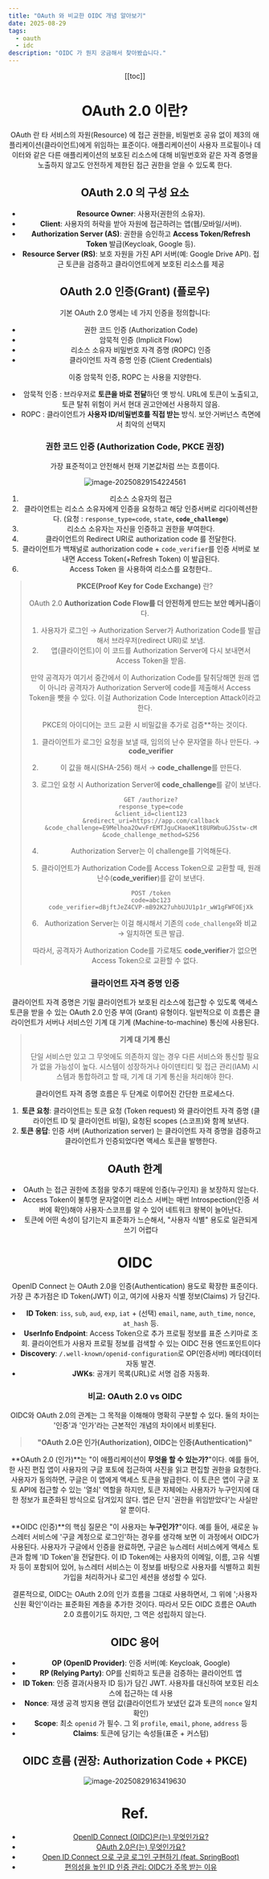 ```yaml
---
title: "OAuth 와 비교한 OIDC 개념 알아보기"
date: 2025-08-29
tags:
  - oauth
  - idc
description: "OIDC 가 뭔지 궁금해서 찾아봤습니다."
---
```


<Header />

[[toc]]

# OAuth 2.0 이란?

OAuth 란 타 서비스의 자원(Resource) 에 접근 권한을, 비밀번호 공유 없이 제3의 애플리케이션(클라이언트)에게 위임하는 표준이다.
애플리케이션이 사용자 프로필이나 데이터와 같은 다른 애플리케이션의 보호된 리소스에 대해 비밀번호와 같은 자격 증명을 노출하지 않고도 안전하게 제한된 접근 권한을 얻을 수 있도록 한다.

## OAuth 2.0 의 구성 요소

- **Resource Owner**: 사용자(권한의 소유자).
- **Client**: 사용자의 허락을 받아 자원에 접근하려는 앱(웹/모바일/서버).
- **Authorization Server (AS)**: 권한을 승인하고 **Access Token/Refresh Token** 발급(Keycloak, Google 등).
- **Resource Server (RS)**: 보호 자원을 가진 API 서버(예: Google Drive API). 접근 토큰을 검증하고 클라이언트에게 보호된 리소스를 제공



## OAuth 2.0 인증(Grant) (플로우)
기본 OAuth 2.0 명세는 네 가지 인증을 정의합니다:

- 권한 코드 인증 (Authorization Code)
- 암묵적 인증 (Implicit Flow)
- 리소스 소유자 비밀번호 자격 증명 (ROPC) 인증
- 클라이언트 자격 증명 인증 (Client Credentials)

이중 암묵적 인증, ROPC 는 사용을 지양한다.

- 암묵적 인증 : 브라우저로 **토큰을 바로 전달**하던 옛 방식. URL에 토큰이 노출되고, 토큰 탈취 위험이 커서 현대 권고안에선 사용하지 않음.
- ROPC : 클라이언트가 **사용자 ID/비밀번호를 직접 받는** 방식. 보안·거버넌스 측면에서 최악의 선택지

### 권한 코드 인증 (Authorization Code, **PKCE 권장**)

가장 표준적이고 안전해서 현재 기본값처럼 쓰는 흐름이다.

![image-20250829154224561](../../.vuepress/public/images/2025-08-29-oidc/image-20250829154224561.png)

1. 리소스 소유자의 접근
2. 클라이언트는 리소스 소유자에게 인증을 요청하고 해당 인증서버로 리다이렉션한다. (요청 : `response_type=code`, `state`, **`code_challenge`**)
3. 리소스 소유자는 자신을 인증하고 권한을 부여한다.
4.  클라이언트의 Redirect URI로 authorization code 를 전달한다.
5. 클라이언트가 백채널로 authorization code + `code_verifier`를  인증 서버로 보내면 Access Token(+Refresh Token) 이 발급된다.
6. Access Token 을 사용하여 리소스를 요청한다..

> **PKCE(Proof Key for Code Exchange)** 란?
>
> OAuth 2.0 **Authorization Code Flow를 더 안전하게 만드는 보안 메커니즘**이다.
>
> 1. 사용자가 로그인 → Authorization Server가 Authorization Code를 발급해서 브라우저(redirect URI)로 보냄.
> 2. 앱(클라이언트)이 이 코드를 Authorization Server에 다시 보내면서 Access Token을 받음.
>
>  만약 공격자가 여기서 중간에서 이 Authorization Code를 탈취당해면 원래 앱이 아니라 공격자가 Authorization Server에 code를 제출해서 Access Token을 뺏을 수 있다. 이걸 Authorization Code Interception Attack이라고 한다.
>
> PKCE의 아이디어는 코드 교환 시 비밀값을 추가로 검증**하는 것이다.
>
> 1. 클라이언트가 로그인 요청을 보낼 때, 임의의 난수 문자열을 하나 만든다. → **code_verifier**
>
> 2. 이 값을 해시(SHA-256) 해서 → **code_challenge**를 만든다.
>
> 3. 로그인 요청 시 Authorization Server에 **code_challenge**를 같이 보낸다.
>
>    ```
>    GET /authorize?
>    response_type=code
>    &client_id=client123
>    &redirect_uri=https://app.com/callback
>    &code_challenge=E9Melhoa2OwvFrEMTJguCHaoeK1t8URWbuGJSstw-cM
>    &code_challenge_method=S256
>    ```
>
> 4. Authorization Server는 이 challenge를 기억해둔다.
>
> 5. 클라이언트가 Authorization Code를 Access Token으로 교환할 때, 원래 난수(**code_verifier**)를 같이 보낸다.
>
>    ```
>    POST /token
>    code=abc123
>    code_verifier=dBjftJeZ4CVP-mB92K27uhbUJU1p1r_wW1gFWFOEjXk
>    ```
>
> 6. Authorization Server는 이걸 해시해서 기존의 `code_challenge`와 비교 → 일치하면 토큰 발급.
>
> 따라서, 공격자가 Authorization Code를 가로채도 **code_verifier**가 없으면 Access Token으로 교환할 수 없다.

### 클라이언트 자격 증명 인증

클라이언트 자격 증명은 기밀 클라이언트가 보호된 리소스에 접근할 수 있도록 액세스 토큰을 받을 수 있는 OAuth 2.0 인증 부여 (Grant) 유형이다. 일반적으로 이 흐름은 클라이언트가 서버나 서비스인  기계 대 기계 (Machine-to-machine) 통신에 사용된다.

>  **기계 대 기계 통신**
>
> 단일 서비스만 있고 그 무엇에도 의존하지 않는 경우 다른 서비스와 통신할 필요가 없을 가능성이 높다. 시스템이 성장하거나 아이덴티티 및 접근 관리(IAM) 시스템과 통합하려고 할 때, 기계 대 기계 통신을 처리해야 한다.

클라이언트 자격 증명 흐름은 두 단계로 이루어진 간단한 프로세스다.

1. **토큰 요청**: 클라이언트는 토큰 요청 (Token request) 와 클라이언트 자격 증명 (클라이언트 ID 및 클라이언트 비밀), 요청된 scopes (스코프)와 함께 보낸다.
2. **토큰 응답**: 인증 서버 (Authorization server) 는 클라이언트 자격 증명을 검증하고 클라이언트가 인증되었다면 액세스 토큰을 발행한다.

## OAuth 한계

- OAuth 는 접근 권한에 초점을 맞추기 때문에 인증(누구인지) 을 보장하지 않는다.
- Access Token이 불투명 문자열이면 리소스 서버는 매번 Introspection(인증 서버에 확인)해야 사용자·스코프를 알 수 있어 네트워크 왕복이 늘어난다.
- 토큰에 어떤 속성이 담기는지 표준화가 느슨해서, "사용자 식별" 용도로 일관되게 쓰기 어렵다

# OIDC

OpenID Connect 는 OAuth 2.0을 인증(Authentication) 용도로 확장한 표준이다. 가장 큰 추가점은 ID Token(JWT) 이고, 여기에 사용자 식별 정보(Claims) 가 담긴다.

- **ID Token**: `iss`, `sub`, `aud`, `exp`, `iat` + (선택) `email`, `name`, `auth_time`, `nonce`, `at_hash` 등.
- **UserInfo Endpoint**: Access Token으로 추가 프로필 정보를 표준 스키마로 조회. 클라이언트가 사용자 프로필 정보를 검색할 수 있는 OIDC 전용 엔드포인트이다
- **Discovery**: `/.well-known/openid-configuration`로 OP(인증서버) 메타데이터 자동 발견.
- **JWKs**: 공개키 목록(URL)로 서명 검증 자동화.

### 비교: OAuth 2.0 vs OIDC

OIDC와 OAuth 2.0의 관계는 그 목적을 이해해야 명확히 구분할 수 있다. 둘의 차이는 '인증'과 '인가'라는 근본적인 개념의 차이에서 비롯된다.

> **"OAuth 2.0은 인가(Authorization), OIDC는 인증(Authentication)"**

**OAuth 2.0 (인가)**는 "이 애플리케이션이 **무엇을 할 수 있는가?**"이다. 예를 들어, 한 사진 편집 앱이 사용자의 구글 포토에 접근하여 사진을 읽고 편집할 권한을 요청한다. 사용자가 동의하면, 구글은 이 앱에게 액세스 토큰을 발급한다. 이 토큰은 앱이 구글 포토 API에 접근할 수 있는 '열쇠' 역할을 하지만, 토큰 자체에는 사용자가 누구인지에 대한 정보가 표준화된 방식으로 담겨있지 않다. 앱은 단지 '권한을 위임받았다'는 사실만 알 뿐이다.

**OIDC (인증)**의 핵심 질문은 "이 사용자는 **누구인가?**"이다. 예를 들어, 새로운 뉴스레터 서비스에 '구글 계정으로 로그인'하는 경우를 생각해 보면 이 과정에서 OIDC가 사용된다. 사용자가 구글에서 인증을 완료하면, 구글은 뉴스레터 서비스에게 액세스 토큰과 함께 'ID Token'을 전달한다. 이 ID Token에는 사용자의 이메일, 이름, 고유 식별자 등이 포함되어 있어, 뉴스레터 서비스는 이 정보를 바탕으로 사용자를 식별하고 회원 가입을 처리하거나 로그인 세션을 생성할 수 있다.

결론적으로, OIDC는 OAuth 2.0의 인가 흐름을 그대로 사용하면서, 그 위에 ';사용자 신원 확인'이라는 표준화된 계층을 추가한 것이다. 따라서 모든 OIDC 흐름은 OAuth 2.0 흐름이기도 하지만, 그 역은 성립하지 않는다.

## OIDC 용어

- **OP (OpenID Provider)**: 인증 서버(예: Keycloak, Google)
- **RP (Relying Party)**: OP를 신뢰하고 토큰을 검증하는 클라이언트 앱
- **ID Token**: 인증 결과(사용자 ID 등)가 담긴 JWT.  사용자를 대신하여 보호된 리소스에 접근하는 데 사용
- **Nonce**: 재생 공격 방지용 랜덤 값(클라이언트가 보냈던 값과 토큰의 `nonce` 일치 확인)
- **Scope**: 최소 `openid` 가 필수. 그 외 `profile`, `email`, `phone`, `address` 등
- **Claims**: 토큰에 담기는 속성들(표준 + 커스텀)

## OIDC 흐름 (권장: **Authorization Code + PKCE**)

![image-20250829163419630](../../.vuepress/public/images/2025-08-29-oidc/image-20250829163419630.png)

# Ref.

- [OpenID Connect (OIDC)은(는) 무엇인가요?](https://auth-wiki.logto.io/ko/openid-connect)
- [OAuth 2.0은(는) 무엇인가요?](https://auth-wiki.logto.io/ko/oauth-2.0)
- [Open ID Connect 으로 구글 로그인 구현하기 (feat. SpringBoot)](https://aodtns.tistory.com/124)
- [편의성을 높인 ID 인증 관리: OIDC가 주목 받는 이유](https://s-core.co.kr/insight/view/%ED%8E%B8%EC%9D%98%EC%84%B1%EC%9D%84-%EB%86%92%EC%9D%B8-id-%EC%9D%B8%EC%A6%9D-%EA%B4%80%EB%A6%AC-oidc%EA%B0%80-%EC%A3%BC%EB%AA%A9-%EB%B0%9B%EB%8A%94-%EC%9D%B4%EC%9C%A0/)

<Footer />
